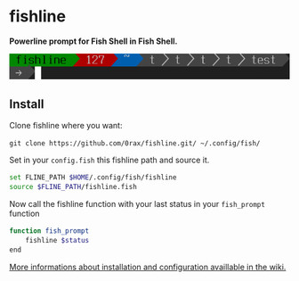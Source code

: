 fishline
========

**Powerline prompt for Fish Shell in Fish Shell.**

![fishline_preview](https://raw.githubusercontent.com/0rax/fishline/screenshots/prompt.png "Fishline Preview")

Install
-------
Clone fishline where you want:

`git clone https://github.com/0rax/fishline.git/ ~/.config/fish/`

Set in your `config.fish` this fishline path and source it.
```sh
set FLINE_PATH $HOME/.config/fish/fishline
source $FLINE_PATH/fishline.fish
```

Now call the fishline function with your last status in your `fish_prompt` function
```sh
function fish_prompt
    fishline $status
end
```

[More informations about installation and configuration availlable in the wiki.](Home)